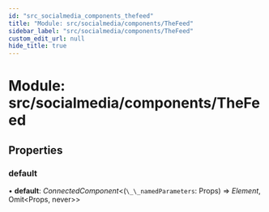 ```yaml
---
id: "src_socialmedia_components_thefeed"
title: "Module: src/socialmedia/components/TheFeed"
sidebar_label: "src/socialmedia/components/TheFeed"
custom_edit_url: null
hide_title: true
---
```


# Module: src/socialmedia/components/TheFeed

## Properties

### default

• **default**: *ConnectedComponent*<(`\_\_namedParameters`: Props) => *Element*, Omit<Props, never\>\>
